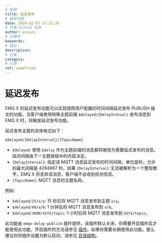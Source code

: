 ```yaml
---
# 标题
title: 延迟发布
# 编写日期
date: 2020-02-07 17:15:26
# 作者 Github 名称
author: wivwiv
# 关键字
keywords:
# 描述
description:
# 分类
category: 
# 引用
ref: undefined
---
```


# 延迟发布

EMQ X 的延迟发布功能可以实现按照用户配置的时间间隔延迟发布 PUBLISH 报文的功能。当客户端使用特殊主题前缀 `$delayed/{DelayInteval}` 发布消息到 EMQ X 时，将触发延迟发布功能。

延迟发布主题的具体格式如下：

```bash
$delayed/{DelayInterval}/{TopicName}
```

- `$delayed`: 使用 `$delay` 作为主题前缀的消息都将被视为需要延迟发布的消息。延迟间隔由下一主题层级中的内容决定。
- `{DelayInterval}`: 指定该 MQTT 消息延迟发布的时间间隔，单位是秒，允许的最大间隔是 4294967 秒。如果 `{DelayInterval}` 无法被解析为一个整型数字，EMQ X 将丢弃该消息，客户端不会收到任何信息。
- `{TopicName}`: MQTT 消息的主题名称。

例如:

- `$delayed/15/x/y`: 15 秒后将 MQTT 消息发布到主题 `x/y`。
- `$delayed/60/a/b`: 1 分钟后将 MQTT 消息发布到 `a/b`。
- `$delayed/3600/$SYS/topic`: 1 小时后将 MQTT 消息发布到 `$SYS/topic`。

此功能由 `emqx-delay-publish` 插件提供，该插件默认关闭，你需要开启插件后才能使用此功能，开启插件的方法请参见 [插件](./plugins.md)。如果你需要长期使用此功能，那么建议你将插件设置为默认启动，请参见 [目录结构](using-emqx/directory.md)。